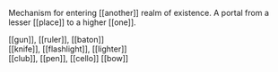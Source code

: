 Mechanism for entering [[another]] realm of existence. A portal from a lesser [[place]] to a higher [[one]].

[[gun]], [[ruler]], [[baton]]  
[[knife]], [[flashlight]], [[lighter]]  
[[club]], [[pen]], [[cello]] [[bow]]
